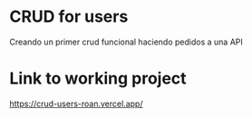# CRUD for users
Creando un primer crud funcional haciendo pedidos a una API
# Link to working project
https://crud-users-roan.vercel.app/
